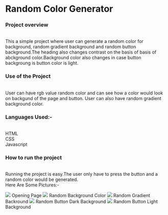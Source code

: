 <h1> Random Color Generator </h1>
<h3>Project overview</h3> <br>
This a simple project where user can generate a random color for background, random gradient background and random button background.The heading also changes contrast on the basis of basis of abckground color.Background color also changes in case button backgroung is button color is light. <br>
<h3>Use of the Project</h3> <br>
User can have rgb value random color and can see how  a color would look on backgund of the page and button. User can also have  random gradient background color. <br>
<h3> Languages Used:-</h3> <br>
HTML<br>
CSS<br>
Javascript<br>
<h3>How to run the project</h3><br>
Running the project is easy.The user only have to press the button and a random color would be generated.<br>
Here Are Some Pictures:-<br>

<image src="https://user-images.githubusercontent.com/82977727/125175181-022b8180-e1e8-11eb-9159-777edd5d1948.png"> Opening Page </image>
<image src="https://user-images.githubusercontent.com/82977727/125175231-50d91b80-e1e8-11eb-955c-51ff808a67f8.png"> Random Background Color </image>
<image src="https://user-images.githubusercontent.com/82977727/125175255-8978f500-e1e8-11eb-836f-77e30a99959a.png"> Random Gradient Backround </image>
<image src="https://user-images.githubusercontent.com/82977727/125175296-bc22ed80-e1e8-11eb-88a3-3f428c5ac01e.png"> Random Button Dark Background </image>
<image src="https://user-images.githubusercontent.com/82977727/125175321-ed032280-e1e8-11eb-859f-963bcc88b5f4.png"> Random Button Light Background </image>



